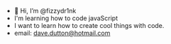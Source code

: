 - 👋 Hi, I’m @fizzydr1nk
- I'm learning how to code javaScript
- I want to learn how to create cool things with code.
- email: dave.dutton@hotmail.com

<!---
fizzydr1nk/fizzydr1nk is a ✨ special ✨ repository because its `README.md` (this file) appears on your GitHub profile.
You can click the Preview link to take a look at your changes.
--->

